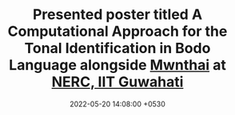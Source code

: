 ---
layout: post
title:  "Presented poster titled <b>A Computational Approach for the Tonal Identification in Bodo Language</b> alongside <a href='http://mwnthainarzary.github.io'>Mwnthai</a> at <a href='https://iitg.ac.in/rnd/nerc/'>NERC, IIT Guwahati</a>"
date:   2022-05-20 14:08:00 +0530
categories: news
---